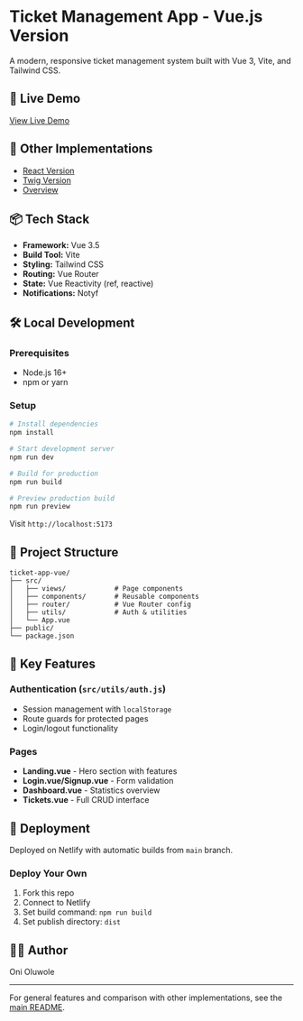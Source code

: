 # Ticket Management App - Vue.js Version

A modern, responsive ticket management system built with Vue 3, Vite, and Tailwind CSS.

## 🚀 Live Demo

[View Live Demo](https://tickets-please-vue.vercel.app/)

## 🔗 Other Implementations

- [React Version](../ticket-app-react)
- [Twig Version](../ticket-app-twig)
- [Overview](../README.md)

## 📦 Tech Stack

- **Framework:** Vue 3.5
- **Build Tool:** Vite
- **Styling:** Tailwind CSS
- **Routing:** Vue Router
- **State:** Vue Reactivity (ref, reactive)
- **Notifications:** Notyf

## 🛠️ Local Development

### Prerequisites

- Node.js 16+
- npm or yarn

### Setup

```bash
# Install dependencies
npm install

# Start development server
npm run dev

# Build for production
npm run build

# Preview production build
npm run preview
```

Visit `http://localhost:5173`

## 📁 Project Structure

```
ticket-app-vue/
├── src/
│   ├── views/            # Page components
│   ├── components/       # Reusable components
│   ├── router/           # Vue Router config
│   ├── utils/            # Auth & utilities
│   └── App.vue
├── public/
└── package.json
```

## 🎯 Key Features

### Authentication (`src/utils/auth.js`)
- Session management with `localStorage`
- Route guards for protected pages
- Login/logout functionality

### Pages
- **Landing.vue** - Hero section with features
- **Login.vue/Signup.vue** - Form validation
- **Dashboard.vue** - Statistics overview
- **Tickets.vue** - Full CRUD interface

## 🚀 Deployment

Deployed on Netlify with automatic builds from `main` branch.

### Deploy Your Own

1. Fork this repo
2. Connect to Netlify
3. Set build command: `npm run build`
4. Set publish directory: `dist`

## 👨‍💻 Author

Oni Oluwole

---

For general features and comparison with other implementations, see the [main README](../README.md).
